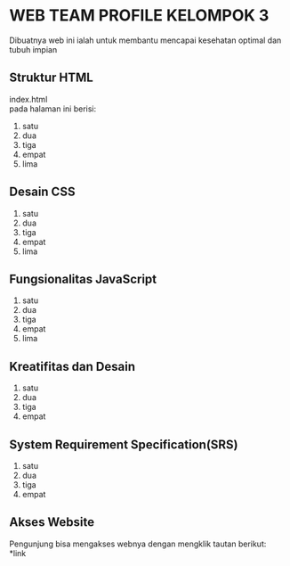 <h1>WEB TEAM PROFILE KELOMPOK 3</h1><b></b>
Dibuatnya web ini ialah untuk membantu mencapai kesehatan optimal dan tubuh impian
<h2>Struktur HTML</h2>
index.html <br> pada halaman ini berisi:<br>
<ol>
 <li>satu<li>dua<li>tiga</li><li>empat</li><li>lima</li>
</ol>
<h2>Desain CSS</h2>
<ol>
 <li>satu<li>dua<li>tiga</li><li>empat</li><li>lima</li>
</ol>
<h2>Fungsionalitas JavaScript</h2>
<ol>
 <li>satu<li>dua<li>tiga</li><li>empat</li><li>lima</li>
</ol>
<h2>Kreatifitas dan Desain</h2>
<ol>
 <li>satu<li>dua<li>tiga</li><li>empat</li>
</ol>
<h2>System Requirement Specification(SRS)</h2>
<ol>
 <li>satu<li>dua<li>tiga</li><li>empat</li>
</ol>
<h2>Akses Website</h2>
Pengunjung bisa mengakses webnya dengan mengklik tautan berikut:
<br>*link
